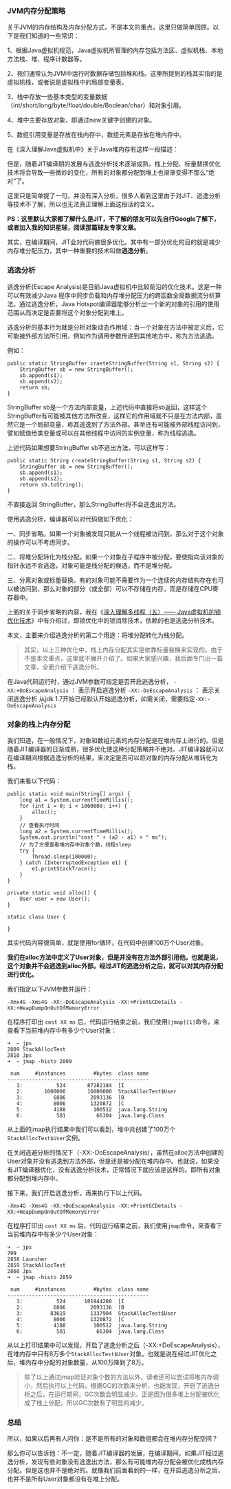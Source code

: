 ### JVM内存分配策略

关于JVM的内存结构及内存分配方式，不是本文的重点，这里只做简单回顾。以下是我们知道的一些常识：

1、根据Java虚拟机规范，Java虚拟机所管理的内存包括方法区、虚拟机栈、本地方法栈、堆、程序计数器等。

2、我们通常认为JVM中运行时数据存储包括堆和栈。这里所提到的栈其实指的是虚拟机栈，或者说是虚拟栈中的局部变量表。

3、栈中存放一些基本类型的变量数据（int/short/long/byte/float/double/Boolean/char）和对象引用。

4、堆中主要存放对象，即通过new关键字创建的对象。

5、数组引用变量是存放在栈内存中，数组元素是存放在堆内存中。

在《深入理解Java虚拟机中》关于Java堆内存有这样一段描述：

但是，随着JIT编译期的发展与逃逸分析技术逐渐成熟，栈上分配、标量替换优化技术将会导致一些微妙的变化，所有的对象都分配到堆上也渐渐变得不那么“绝对”了。

这里只是简单提了一句，并没有深入分析，很多人看到这里由于对JIT、逃逸分析等技术不了解，所以也无法真正理解上面这段话的含义。

**PS：这里默认大家都了解什么是JIT，不了解的朋友可以先自行Google了解下，或者加入我的知识星球，阅读那篇球友专享文章。**

其实，在编译期间，JIT会对代码做很多优化。其中有一部分优化的目的就是减少内存堆分配压力，其中一种重要的技术叫做**逃逸分析**。

### 逃逸分析

逃逸分析(Escape Analysis)是目前Java虚拟机中比较前沿的优化技术。这是一种可以有效减少Java 程序中同步负载和内存堆分配压力的跨函数全局数据流分析算法。通过逃逸分析，Java Hotspot编译器能够分析出一个新的对象的引用的使用范围从而决定是否要将这个对象分配到堆上。

逃逸分析的基本行为就是分析对象动态作用域：当一个对象在方法中被定义后，它可能被外部方法所引用，例如作为调用参数传递到其他地方中，称为方法逃逸。

例如：

    public static StringBuffer craeteStringBuffer(String s1, String s2) {
        StringBuffer sb = new StringBuffer();
        sb.append(s1);
        sb.append(s2);
        return sb;
    }
    

StringBuffer sb是一个方法内部变量，上述代码中直接将sb返回，这样这个StringBuffer有可能被其他方法所改变，这样它的作用域就不只是在方法内部，虽然它是一个局部变量，称其逃逸到了方法外部。甚至还有可能被外部线程访问到，譬如赋值给类变量或可以在其他线程中访问的实例变量，称为线程逃逸。

上述代码如果想要StringBuffer sb不逃出方法，可以这样写：

    public static String createStringBuffer(String s1, String s2) {
        StringBuffer sb = new StringBuffer();
        sb.append(s1);
        sb.append(s2);
        return sb.toString();
    }
    

不直接返回 StringBuffer，那么StringBuffer将不会逃逸出方法。

使用逃逸分析，编译器可以对代码做如下优化：

一、同步省略。如果一个对象被发现只能从一个线程被访问到，那么对于这个对象的操作可以不考虑同步。

二、将堆分配转化为栈分配。如果一个对象在子程序中被分配，要使指向该对象的指针永远不会逃逸，对象可能是栈分配的候选，而不是堆分配。

三、分离对象或标量替换。有的对象可能不需要作为一个连续的内存结构存在也可以被访问到，那么对象的部分（或全部）可以不存储在内存，而是存储在CPU寄存器中。

上面的关于同步省略的内容，我在《[深入理解多线程（五）—— Java虚拟机的锁优化技术][1]》中有介绍过，即锁优化中的锁消除技术，依赖的也是逃逸分析技术。

本文，主要来介绍逃逸分析的第二个用途：将堆分配转化为栈分配。

> 其实，以上三种优化中，栈上内存分配其实是依靠标量替换来实现的。由于不是本文重点，这里就不展开介绍了。如果大家感兴趣，我后面专门出一篇文章，全面介绍下逃逸分析。

在Java代码运行时，通过JVM参数可指定是否开启逃逸分析， `-XX:+DoEscapeAnalysis` ： 表示开启逃逸分析 `-XX:-DoEscapeAnalysis` ： 表示关闭逃逸分析 从jdk 1.7开始已经默认开始逃逸分析，如需关闭，需要指定`-XX:-DoEscapeAnalysis`

### 对象的栈上内存分配

我们知道，在一般情况下，对象和数组元素的内存分配是在堆内存上进行的。但是随着JIT编译器的日渐成熟，很多优化使这种分配策略并不绝对。JIT编译器就可以在编译期间根据逃逸分析的结果，来决定是否可以将对象的内存分配从堆转化为栈。

我们来看以下代码：

    public static void main(String[] args) {
        long a1 = System.currentTimeMillis();
        for (int i = 0; i < 1000000; i++) {
            alloc();
        }
        // 查看执行时间
        long a2 = System.currentTimeMillis();
        System.out.println("cost " + (a2 - a1) + " ms");
        // 为了方便查看堆内存中对象个数，线程sleep
        try {
            Thread.sleep(100000);
        } catch (InterruptedException e1) {
            e1.printStackTrace();
        }
    }
    
    private static void alloc() {
        User user = new User();
    }
    
    static class User {
    
    }
    

其实代码内容很简单，就是使用for循环，在代码中创建100万个User对象。

**我们在alloc方法中定义了User对象，但是并没有在方法外部引用他。也就是说，这个对象并不会逃逸到alloc外部。经过JIT的逃逸分析之后，就可以对其内存分配进行优化。**

我们指定以下JVM参数并运行：

    -Xmx4G -Xms4G -XX:-DoEscapeAnalysis -XX:+PrintGCDetails -XX:+HeapDumpOnOutOfMemoryError 
    

在程序打印出 `cost XX ms` 后，代码运行结束之前，我们使用`[jmap][1]`命令，来查看下当前堆内存中有多少个User对象：

    ➜  ~ jps
    2809 StackAllocTest
    2810 Jps
    ➜  ~ jmap -histo 2809
    
     num     #instances         #bytes  class name
    ----------------------------------------------
       1:           524       87282184  [I
       2:       1000000       16000000  StackAllocTest$User
       3:          6806        2093136  [B
       4:          8006        1320872  [C
       5:          4188         100512  java.lang.String
       6:           581          66304  java.lang.Class
    

从上面的jmap执行结果中我们可以看到，堆中共创建了100万个`StackAllocTest$User`实例。

在关闭逃避分析的情况下（-XX:-DoEscapeAnalysis），虽然在alloc方法中创建的User对象并没有逃逸到方法外部，但是还是被分配在堆内存中。也就说，如果没有JIT编译器优化，没有逃逸分析技术，正常情况下就应该是这样的。即所有对象都分配到堆内存中。

接下来，我们开启逃逸分析，再来执行下以上代码。

    -Xmx4G -Xms4G -XX:+DoEscapeAnalysis -XX:+PrintGCDetails -XX:+HeapDumpOnOutOfMemoryError 
    

在程序打印出 `cost XX ms` 后，代码运行结束之前，我们使用`jmap`命令，来查看下当前堆内存中有多少个User对象：

    ➜  ~ jps
    709
    2858 Launcher
    2859 StackAllocTest
    2860 Jps
    ➜  ~ jmap -histo 2859
    
     num     #instances         #bytes  class name
    ----------------------------------------------
       1:           524      101944280  [I
       2:          6806        2093136  [B
       3:         83619        1337904  StackAllocTest$User
       4:          8006        1320872  [C
       5:          4188         100512  java.lang.String
       6:           581          66304  java.lang.Class
    

从以上打印结果中可以发现，开启了逃逸分析之后（-XX:+DoEscapeAnalysis），在堆内存中只有8万多个`StackAllocTest$User`对象。也就是说在经过JIT优化之后，堆内存中分配的对象数量，从100万降到了8万。

> 除了以上通过jmap验证对象个数的方法以外，读者还可以尝试将堆内存调小，然后执行以上代码，根据GC的次数来分析，也能发现，开启了逃逸分析之后，在运行期间，GC次数会明显减少。正是因为很多堆上分配被优化成了栈上分配，所以GC次数有了明显的减少。

### 总结

所以，如果以后再有人问你：是不是所有的对象和数组都会在堆内存分配空间？

那么你可以告诉他：不一定，随着JIT编译器的发展，在编译期间，如果JIT经过逃逸分析，发现有些对象没有逃逸出方法，那么有可能堆内存分配会被优化成栈内存分配。但是这也并不是绝对的。就像我们前面看到的一样，在开启逃逸分析之后，也并不是所有User对象都没有在堆上分配。

 [1]: http://www.hollischuang.com/archives/2344